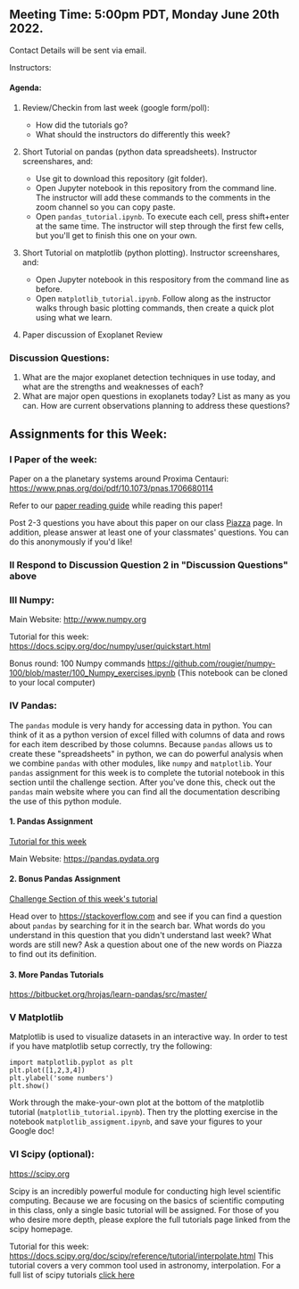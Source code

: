## Meeting Time: 5:00pm PDT, Monday June 20th 2022.
Contact Details will be sent via email.

Instructors: 

#### Agenda:

1) Review/Checkin from last week (google form/poll):
   - How did the tutorials go?
   - What should the instructors do differently this week?

2) Short Tutorial on pandas (python data spreadsheets). Instructor screenshares, and:
   - Use git to download this repository (git folder).
   - Open Jupyter notebook in this repository from the command line. The instructor will add these commands to the comments in the zoom channel so you can copy paste.
   - Open `pandas_tutorial.ipynb`. To execute each cell, press shift+enter at the same time. The instructor will step through the first few cells, but you'll get to finish this one on your own.

3) Short Tutorial on matplotlib (python plotting). Instructor screenshares, and:
   - Open Jupyter notebook in this respository from the command line as before.
   - Open `matplotlib_tutorial.ipynb`. Follow along as the instructor
     walks through basic plotting commands, then create a quick plot using what
     we learn.

4) Paper discussion of Exoplanet Review

### Discussion Questions:

 1) What are the major exoplanet detection techniques in use today, and what are the strengths and weaknesses of each?
 2) What are major open questions in exoplanets today? List as many as you can. How are current observations planning to address these questions?


## Assignments for this Week:

### I Paper of the week:
Paper on a the planetary systems around Proxima Centauri: https://www.pnas.org/doi/pdf/10.1073/pnas.1706680114

Refer to our [paper reading guide](https://github.com/howardisaacson/Intro-to-Astro-2020/blob/master/Week1_Intro_unix_python/how_to_read_scientific_papers.md) while reading this paper!

Post 2-3 questions you have about this paper on our class [Piazza](https://piazza.com/intro_to_astro/summer2022/intro2astro2022) page. In addition, please answer at least one of your classmates' questions. You can do this anonymously if you'd like!

### II Respond to Discussion Question 2 in "Discussion Questions" above

### III Numpy:

Main Website:
http://www.numpy.org

Tutorial for this week:
https://docs.scipy.org/doc/numpy/user/quickstart.html

Bonus round: 100 Numpy commands
https://github.com/rougier/numpy-100/blob/master/100_Numpy_exercises.ipynb
(This notebook can be cloned to your local computer)

### IV Pandas:
The `pandas` module is very handy for accessing data in python. You can think of it as a python version of excel filled with columns of data and rows for each item described by those columns. Because `pandas` allows us to create these "spreadsheets" in python, we can do powerful analysis when we combine `pandas` with other modules, like `numpy` and `matplotlib`. Your `pandas` assignment for this week is to complete the tutorial notebook in this section until the challenge section. After you've done this, check out the `pandas` main website where you can find all the documentation describing the use of this python module.

#### 1. Pandas Assignment

   [Tutorial for this week](pandas_tutorial.ipynb)

   Main Website:
   https://pandas.pydata.org

#### 2. Bonus Pandas Assignment

   [Challenge Section of this week's tutorial](pandas_tutorial.ipynb)

   Head over to https://stackoverflow.com and see if you can find a question about `pandas` by searching for it in the search bar. What words do you understand in this question that you didn't understand last week? What words are still new? Ask a question about one of the new words on Piazza to find out its definition.

#### 3. More Pandas Tutorials

   https://bitbucket.org/hrojas/learn-pandas/src/master/

### V Matplotlib

Matplotlib is used to visualize datasets in an interactive way.
In order to test if you have matplotlib setup correctly, try the following:
```
import matplotlib.pyplot as plt
plt.plot([1,2,3,4])
plt.ylabel('some numbers')
plt.show()
```

Work through the make-your-own plot at the bottom of the matplotlib tutorial (`matplotlib_tutorial.ipynb`). Then try the plotting exercise in the notebook
`matplotlib_assigment.ipynb`, and save your figures to your Google doc!


### VI Scipy (optional):
https://scipy.org

Scipy is an incredibly powerful module for conducting high level scientific computing. Because we are
focusing on the basics of scientific computing in this class, only a single basic tutorial will be assigned.
For those of you who desire more depth, please explore the full tutorials page linked from the scipy homepage.

Tutorial for this week:  
https://docs.scipy.org/doc/scipy/reference/tutorial/interpolate.html
   This tutorial covers a very common tool used in astronomy, interpolation.
   For a full list of scipy tutorials [click here](https://docs.scipy.org/doc/scipy/reference/tutorial/index.html)
